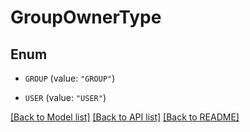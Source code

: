 # GroupOwnerType

## Enum


* `GROUP` (value: `"GROUP"`)

* `USER` (value: `"USER"`)


[[Back to Model list]](../README.md#documentation-for-models) [[Back to API list]](../README.md#documentation-for-api-endpoints) [[Back to README]](../README.md)


